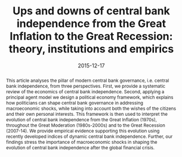 ---
abstract: "This article analyses the pillar of modern central bank governance, i.e. central bank independence, from three perspectives. First, we provide a systematic review of the economics of central bank independence. Second, applying a principal agent model we design a political economy framework, which explains how politicians can shape central bank governance in addressing macroeconomic shocks, while taking into account both the wishes of the citizens and their own personal interests. This framework is then used to interpret the evolution of central bank independence from the Great Inflation (1970s), throughout the Great Moderation (1980s-2000s) and to the Great Recession (2007-14). We provide empirical evidence supporting this evolution using recently developed indices of dynamic central bank independence. Further, our findings stress the importance of macroeconomic shocks in shaping the evolution of central bank independence after the global financial crisis."

abstract_short: "This article examines central bank independence from economic, political, and historical perspectives, using a principal-agent model to explain how politicians shape central bank governance. It provides empirical evidence on the evolution of central bank independence from the 1970s to 2014, highlighting the impact of macroeconomic shocks on this evolution, especially after the global financial crisis."

authors:
  - name: Donato Masciandaro
  - name: Davide Romelli
date: '2015-12-17'

highlight: false

image:
  caption: '🏛️ Central Bank Independence: Evolution and Impact'
  focal_point: ""
  preview_only: false

math: false
projects: []
publication: "*Financial History Review*"
publication_short: ""
# Publication type.
# Legend: 0 = Uncategorized; 1 = Conference paper; 2 = Journal article;
# 3 = Preprint / Working Paper; 4 = Report; 5 = Book; 6 = Book section;
# 7 = Thesis; 8 = Patent
publication_types: ["2"]
selected: true
title: 'Ups and downs of central bank independence from the Great Inflation to the Great Recession: theory, institutions and empirics'
url_code: ''
links:
  - name: Article
    url: https://www.cambridge.org/core/journals/financial-history-review/article/abs/ups-and-downs-of-central-bank-independence-from-the-great-inflation-to-the-great-recession-theory-institutions-and-empirics/90D821C926E79D96DF5B68BC5E069123
  - name: BAFFI CAREFIN Centre - Working paper
    url: https://papers.ssrn.com/sol3/papers.cfm?abstract_id=2591904
  - name: VoxEU
    url: https://cepr.org/voxeu/columns/central-bank-independence-and-after-great-recession
url_dataset: ''
url_pdf: ''
url_poster: ''
url_preprint: ''
url_project: ''
url_slides: ''
url_source: ''
url_video: ''
---